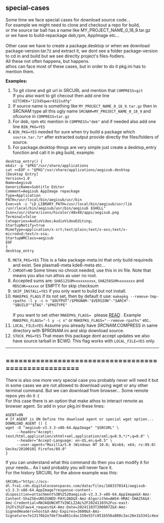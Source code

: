 ## special-cases 

Some time we face special cases for download source code...<br>
For example we might need to clone and checkout a repo for build,<br> or the source tar ball has a name like MY_PROJECT_NAME_0_18_9.tar.gz <br> or we have to build-repackage deb,rpm, AppImage etc...<br>  
Other case we have to create a package.desktop or when we download package-version.tar.?z and extract it, we dont see a folder package-version to cd in and build but we see direclty project's files-fodlers. <br>
All these not often happens, but happens. 
<br>
athos can face most of these cases, but in order to do it pkg.ini has to mention them.<p>

**Examples:**<br>
1. To git clone and git url in SRCURL and mention that `COMPRESS=git`<br> If you also want to git checout then add one line `GITCHEK="12345qwer4321sdfg"`
2. If source name is something like `MY_PROJECT_NAME_0_18_9.tar.gz` then in SRCNAM type all this ugly name `SRCNAM=MY_PROJECT_NAME_0_18_9` and ofcource in `COMPRESS=tar.gz`
3. For deb, rpm etc mention in `COMPRESS="deb"` and if needed also add one line `BIN_PKG=YES`
4. `BIN_PKG=YES` needed for sure when try build a package which `source.tar.?z*` after extracted  output provide directly the files/folders of source.
5. For package.desktop things are very simple just create a desktop_entry function and call it in pkg build, example:

```
desktop_entry() {
mkdir -p "$PKG"/usr/share/applications
cat <<EOF > "$PKG"/usr/share/applications/aegisub.desktop
[Desktop Entry]
Version=1.0
Name=Aegisub
GenericName=Subtitle Editor
Comment=Aegisub AppImage repackage
Type=Application
PATH=/usr/local/bin/aegisub/usr/bin
Exec=sh -c "LD_LIBRARY_PATH=/usr/local/bin/aegisub/usr/lib /usr/local/bin/aegisub/usr/bin/aegisub $SHELL"
Icon=/usr/share/icons/hicolor/48x48/apps/aegisub.png
Terminal=false
Categories=AudioVideo;AudioVideoEditing;
StartupNotify=true
MimeType=application/x-srt;text/plain;text/x-ass;text/x-microdvd;text/x-ssa;
StartupWMClass=aegisub
EOF
}
desktop_entry
```
6. `META_PKG=YES` This is a fake package-meta.ini that only build requireds and exist. See plasma6-meta kde6-meta etc...
7. `CHROOT=NO` Some times no chroot needed, use this in ini file. Note that means you also run athos as user no root.
8. Accepted sums are: `SHA512SUM=xxxxxxxxx`, `SHA256SUM=xxxxxxx` and `MDSCHK=xxxxx` or EMPTY for skip checksum
9. `SKIP_INSTALL=YES` if you only want to build but not install.
10. `MAKEPKG_FLAGS` if its not set, then by default it use: `makepkg --remove-tmp-rpaths -l y -c n "$OUTPUT"/$PRGNAM-"$VERSION"-"$ARCH"-"$BUILD""$TAG"."$PKGTYPE"`  
<br> If you want to set other `MAKEPKG_FLAGS= ` please [READ](https://github.com/rizitis/PLASMA_WORLD/blob/main/AthOS/DOCS/MAKEPKG_FLAGS) . Example `MAKEPKG_FLAGS="-l y -c n"` or `MAKEPKG_FLAGS="--remove-rpaths"` etc..
11. `LOCAL_FILE=YES` Assume you already have $SRCNAM.$COMPRESS in same directory with $PRGNAM.ini and skip download source.
12. `STUCK_PKG=YES` That mean this package dont accept updates we also have source tarball in $CWD. This flag works with  `LOCAL_FILE=YES` only.
---
====================================================
---

There is also one more very special case you probably never will need it but in some cases we are not allowed to download using wget or any other terminal command. But we can download from browser... Some remote repos yes do it :(<br>
For this case there is an option that make athos to interact remote as browser agent.
So add in your pkg.ini these lines:
```
AGENT=ON
# If AGENT is ON Define the download agent or special wget option...
DOWNLOAD_AGENT () {
wget -O "aegisub-v3.3.3-x86-64.AppImage" "$SRCURL" \
     --header="Accept: text/html,application/xhtml+xml,application/xml;q=0.9,*/*;q=0.8" \
     --header="Accept-Language: en-US,en;q=0.5" \
     --user-agent="Mozilla/5.0 (Windows NT 10.0; Win64; x64; rv:89.0) Gecko/20100101 Firefox/89.0"
}
```

If you can understand what this command do then you can modify it for your needs... As I said probably you will never face it. <br>
For the history SRCURL for the above example was this:
```
SRCURL="https://ocs-dl.fra1.cdn.digitaloceanspaces.com/data/files/1683370141/aegisub-v3.3.3-x86-64.AppImage?response-content-disposition=attachment%3B%2520aegisub-v3.3.3-x86-64.AppImage&X-Amz-Content-Sha256=UNSIGNED-PAYLOAD&X-Amz-Algorithm=AWS4-HMAC-SHA256&X-Amz-Credential=RWJAQUNCHT7V2NCLZ2AL%2F20241103%2Fus-east-1%2Fs3%2Faws4_request&X-Amz-Date=20241103T200807Z&X-Amz-SignedHeaders=host&X-Amz-Expires=3600&X-Amz-Signature=7e13176b2e7def3ea861cdac150e55fc851b556a888c3ac26e1b3341c4eafb68"
```




